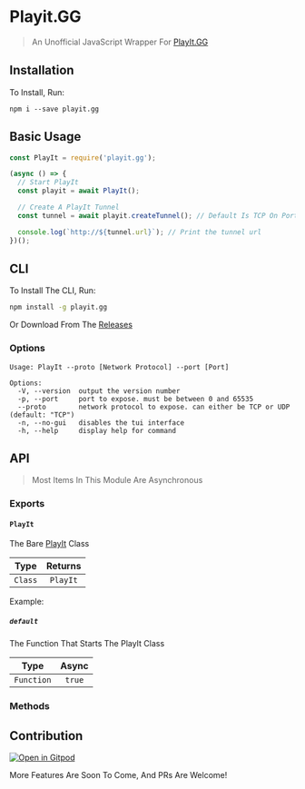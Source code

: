 # Playit.GG

> An Unofficial JavaScript Wrapper For [PlayIt.GG](https://playit.gg/)

## Installation

To Install, Run:

```
npm i --save playit.gg
```

## Basic Usage

```js
const PlayIt = require('playit.gg');

(async () => {
  // Start PlayIt
  const playit = await PlayIt();

  // Create A PlayIt Tunnel
  const tunnel = await playit.createTunnel(); // Default Is TCP On Port 80

  console.log(`http://${tunnel.url}`); // Print the tunnel url
})();
```

## CLI

To Install The CLI, Run:

```bash
npm install -g playit.gg
```

Or Download From The [Releases](https://github.com/TheBotlyNoob/playit.gg/releases/latest)

### Options

```
Usage: PlayIt --proto [Network Protocol] --port [Port]

Options:
  -V, --version  output the version number
  -p, --port     port to expose. must be between 0 and 65535
  --proto        network protocol to expose. can either be TCP or UDP (default: "TCP")
  -n, --no-gui   disables the tui interface
  -h, --help     display help for command
```

## API

> Most Items In This Module Are Asynchronous

### Exports

#### `PlayIt`

The Bare [PlayIt](#methods) Class

|  Type   | Returns  |
| :-----: | :------: |
| `Class` | `PlayIt` |

Example:

##### `default`

The Function That Starts The PlayIt Class

|    Type    | Async  |
| :--------: | :----: |
| `Function` | `true` |

### Methods

## Contribution

[![Open in Gitpod](https://gitpod.io/button/open-in-gitpod.svg)](https://gitpod.io/#https://github.com/TheBotlyNoob/playit.gg)

More Features Are Soon To Come, And PRs Are Welcome!
